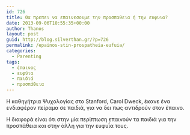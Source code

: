 ```yaml
---
id: 726
title: Θα πρεπει να επαινεσουμε την προσπαθεια ή την ευφυια?
date: 2013-09-06T10:55:35+00:00
author: Thanos
layout: post
guid: http://blog.silverthan.gr/?p=726
permalink: /epainos-stin-prospatheia-eufuia/
categories:
  - Parenting
tags:
  - έπαινος
  - ευφϋια
  - παιδιά
  - προσπάθεια
---
```

H καθηγήτρια Ψυχολογίας στο Stanford, Carol Dweck, έκανε ένα ενδιαφέρον πείραμα σε παιδιά, για να δει πως αντιδρούν στον έπαινο.

Η διαφορά είναι ότι στην μία περίπτωση επαινούν τα παιδιά για την προσπάθεια και στην άλλη για την ευφυΐα τους.

<span class="embed-youtube" style="text-align:center; display: block;"></span>